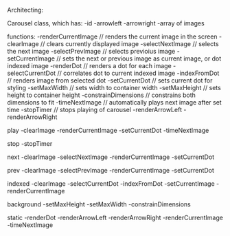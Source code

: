 Architecting:

Carousel class, which has:
-id
-arrowleft
-arrowright
-array of images

functions:
-renderCurrentImage
// renders the current image in the screen
-clearImage
// clears currently displayed image
-selectNextImage
// selects the next image
-selectPrevImage
// selects previoius image
-setCurrentImage
// sets the next or previous image as current image, or dot indexed image
-renderDot
// renders a dot for each image
-selectCurrentDot
// correlates dot to current indexed image
-indexFromDot
// renders image from selected dot
-setCurrentDot
// sets current dot for styling
-setMaxWidth
// sets width to container width
-setMaxHeight
// sets height to container height
-constrainDimensions
// constrains both dimensions to fit
-timeNextImage
// automatically plays next image after set time
-stopTimer
// stops playing of carousel
-renderArrowLeft
-renderArrowRight

play
-clearImage
-renderCurrentImage
-setCurrentDot
-timeNextImage

stop
-stopTimer

next
-clearImage
-selectNextImage
-renderCurrentImage
-setCurrentDot

prev
-clearImage
-selectPrevImage
-renderCurrentImage
-setCurrentDot

indexed
-clearImage
-selectCurrentDot
-indexFromDot
-setCurrentImage
-renderCurrentImage

background
-setMaxHeight
-setMaxWidth
-constrainDimensions

static
-renderDot
-renderArrowLeft
-renderArrowRight
-renderCurrentImage
-timeNextImage

